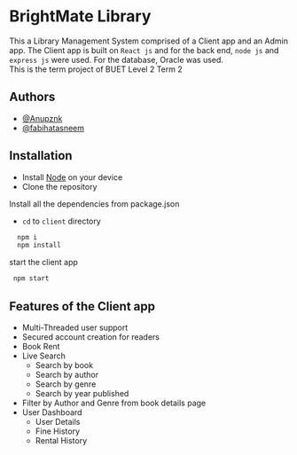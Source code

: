 
# BrightMate Library

This a Library Management System comprised of a Client app and an Admin app.
The Client app is built on `React js` and for the back end, `node js` and `express js` were used. 
For the database, Oracle was used. <br />
This is the term project of BUET Level 2 Term 2


## Authors

- [@Anupznk](https://github.com/Anupznk)
- [@fabihatasneem](https://github.com/fabihatasneem)



## Installation

- Install [Node](https://nodejs.org/en/download/) on your device
- Clone the repository

Install all the dependencies from package.json
- `cd` to `client` directory
```bash
  npm i
  npm install
```
 start the client app
 ```bash
  npm start
```
## Features of the Client app

- Multi-Threaded user support
- Secured account creation for readers
- Book Rent
- Live Search
   - Search by book
   - Search by author
   - Search by genre
   - Search by year published
- Filter by Author and Genre from book details page
- User Dashboard
   - User Details
   - Fine History
   - Rental History


